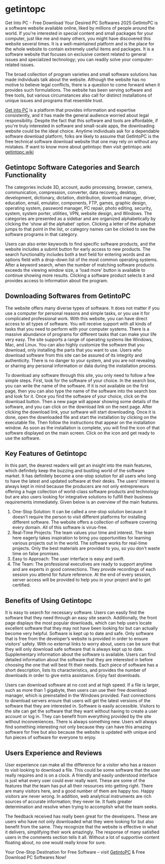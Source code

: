 # getintopc
Get Into PC - Free Download Your Desired PC Softwares 2025
GetIntoPC is a software website available online, liked by millions of people around the world. If you're interested in special content and small packages for your computer, just like me and many others, you might have discovered this website several times. It is a well-maintained platform and is the place for the whole website to contain extremely useful items and packages. It is a software website that focuses on exclusive content related to general issues and specialized technology; you can readily solve your computer-related issues. 

The broad collection of program varieties and small software solutions has made individuals talk about the website. Although the website has no motive to believe legal conflicts, there is a question to come forward when it provides such formulations. The website has been serving software and free tools, but various circumstances also call for distinct installations of unique issues and programs that resemble trust.

[Get into PC](https://gettintopc.net) is a platform that provides information and expertise consistently, and it has made the general audience worried about legal responsibility. Despite the fact that this software and tools are affordable, if you're truly interested in software and small-scale apps, the downloading website could be the ideal choice. Anytime individuals ask for a dependable software download platform, folks are likely to assume that GetIntoPC is the free technical software download website that one may rely on without any mistakes. If want to know more about getintopc then visit getintopc.wiki [getintopc.wiki](https://getintopc.wiki)

## Getintopc Software Categories and Search Functionality
The categories include 3D, account, audio processing, browser, camera, communication, compression, converter, data recovery, desktop, development, dictionary, dictation, distribution, download manager, driver, education, email, emulator, components, FTP, games, graphic design, operating system, password manager, PC repair, photo editing, security, system, system porter, utilities, VPN, website design, and Windows. The categories are presented as a sidebar and are organized alphabetically by clicking the 'show all the alphabet' option. Clicking a letter of the alphabet jumps to that point in the list, or category names can be clicked to see the software programs in that category.

Users can also enter keywords to find specific software products, and the website includes a submit button for early access to new products. The search functionality includes both a text field for entering words and an options field with a drop-down list of the most common operating systems. After a keyword search, when the number of matching software products exceeds the viewing window size, a 'load more' button is available to continue showing more results. Clicking a software product selects it and provides access to information about the program.

## Downloading Softwares from GetintoPC
The website offers many diverse types of software. It does not matter if you use a computer for personal reasons and simple tasks, or you use it for complicated professional work. With this website, you can have direct access to all types of software. You will receive support with all kinds of tasks that you need to perform with your computer systems. There is a massive abundance of programs for different tasks that can make your life very easy. The site supports a range of operating systems like Windows, Mac, and Linux. You can also highly customize the software that you download, only installing the parts that you want to use. Users who download software from this site can be assured of its integrity and authenticity. There is no danger to your system, and you are not revealing or sharing any personal information or data during the installation process.

To download any software through this site, you only need to follow a few simple steps. First, look for the software of your choice. In the search box, you can write the name of the software. If it is not available on the first page, then you can also type the name of the software into the search box and look for it. Once you find the software of your choice, click on the download button. Then a new page will appear showing some details of the software, and you can click on the download link on the next page. After clicking the download link, your software will start downloading. Once it is done, open the downloaded file and start the installation by clicking on the executable file. Then follow the instructions that appear on the installation window. As soon as the installation is complete, you will find the icon of that software displayed on the main screen. Click on the icon and get ready to use the software.

## Key Features of Getintopc
In this part, the dearest readers will get an insight into the main features, which definitely keep the buzzing and bustling world of the software market. It has definitely become a one-stop solution for all users who long to have the latest and updated software at their desks. The users' interest is always kept in mind because the producers are not only entrepreneurs offering a huge collection of world-class software products and technology but are also users looking for integrative solutions to fulfill their business requirements immediately. Given below is an overview of the main features.

1. One-Stop Solution: It can be called a one-stop solution because it doesn't require the person to visit different platforms for installing different software. The website offers a collection of software covering every domain. All of this software is virus-free.
2. Real-Time Projects: The team values your time and interest. The team here eagerly takes inspiration to bring you opportunities for learning various projects out in the world. The software works for real-time projects. Only the best materials are provided to you, so you don't waste time on false promises.
3. Easy to Approach: The user interface is easy and swift.
4. The Team: The professional executives are ready to support anytime and are experts in good connections. They provide recordings of each session you attend for future reference. At the end of every session, server access will be provided to help you in your project and to get certified.

## Benefits of Using Getintopc

It is easy to search for necessary software. Users can easily find the software that they need through an easy site search. Additionally, the front page displays the most popular downloads, which can help users locate excellent software that they may not have been looking for but can actually become very helpful. Software is kept up to date and safe. Only software that is free from the developer’s website is provided in order to ensure visitors’ safety. With no external links to worry about, users can be sure that they will only download safe software that is always kept up to date. Supplementary information about the software is available. Users can find detailed information about the software that they are interested in before choosing the one that will best fit their needs. Each piece of software has a short description, lists its characteristics, and provides the number of downloads in order to give extra assistance.
Enjoy fast downloads.

Users can download software at no cost and at high speed. If a file is larger, such as more than 1 gigabyte, then users can use their free download manager, which is preinstalled in the Windows provided. Fast connections to download servers ensure that users will get the latest versions of the software that they are interested in. Software is easily accessible. Visitors to the site can get the software that they want without having to create a user account or log in. They can benefit from everything provided by the site without inconveniences. There is always something new. Users will always find something interesting not only because they can have this amazing software for free but also because the website is updated with unique and fun pieces of software for everyone to enjoy.

## Users Experience and Reviews

User experience can make all the difference for a visitor who has a reason to visit looking to download a file. This could be some software that the user really requires and is on a clock. A friendly and easily understood interface is just what every user could ever really want. These are some of the features that the team has put all their resources into getting right. There are many visitors here, and a good number of them are happy too. Happy visitors are never wrong. In addition, web analytical instruments are rich sources of accurate information; they never lie. It fuels greater determination and resolve when trying to accomplish what the team seeks.

The feedback received has really been great for the developers. These are users who have not only downloaded what they were looking for but also benefit from the same. They recognize that the website is effective in what it delivers, simplifying their work amazingly. The response of many satisfied users in the comments section tells it all. Without a lot of supportive content floating about, no one would really know for sure.

Your One-Stop Destination for Free Software – visit [GetintoPC](https://getintopc.wiki) & Free Download PC Softwares Now!
